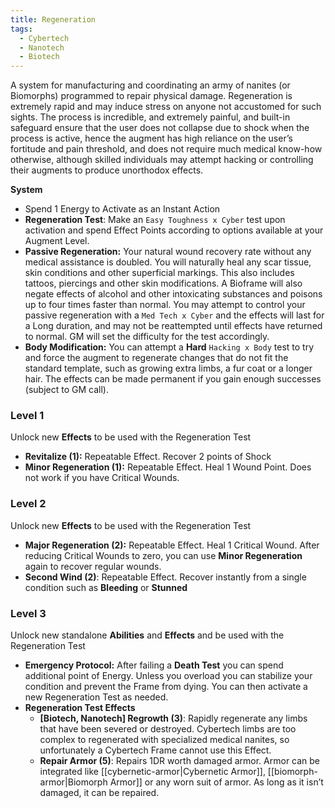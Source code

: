 ```yaml
---
title: Regeneration
tags:
  - Cybertech
  - Nanotech
  - Biotech
---
```

A system for manufacturing and coordinating an army of nanites (or Biomorphs) programmed to repair physical damage. Regeneration is extremely rapid and may induce stress on anyone not accustomed for such sights. The process is incredible, and extremely painful, and built-in safeguard ensure that the user does not collapse due to shock when the process is active, hence the augment has high reliance on the user’s fortitude and pain threshold, and does not require much medical know-how otherwise, although skilled individuals may attempt hacking or controlling their augments to produce unorthodox effects.

**System**
- Spend 1 Energy to Activate as an Instant Action
- **Regeneration Test**: Make an `Easy Toughness x Cyber` test upon activation and spend Effect Points according to options available at your Augment Level.
- **Passive Regeneration:** Your natural wound recovery rate without any medical assistance is doubled. You will naturally heal any scar tissue, skin conditions and other superficial markings. This also includes tattoos, piercings and other skin modifications. A Bioframe will also negate effects of alcohol and other intoxicating substances and poisons up to four times faster than normal. You may attempt to control your passive regeneration with a `Med Tech x Cyber` and the effects will last for a Long duration, and may not be reattempted until effects have returned to normal. GM will set the difficulty for the test accordingly.
- **Body Modification:** You can attempt a **Hard** `Hacking x Body` test to try and force the augment to regenerate changes that do not fit the standard template, such as growing extra limbs, a fur coat or a longer hair. The effects can be made permanent if you gain enough successes (subject to GM call).

### Level 1
Unlock new **Effects** to be used with the Regeneration Test

- **Revitalize (1):** Repeatable Effect. Recover 2 points of Shock
- **Minor Regeneration (1):** Repeatable Effect. Heal 1 Wound Point. Does not work if you have Critical Wounds.

### Level 2
Unlock new **Effects** to be used with the Regeneration Test

- **Major Regeneration (2):** Repeatable Effect. Heal 1 Critical Wound. After reducing Critical Wounds to zero, you can use **Minor Regeneration** again to recover regular wounds.
- **Second Wind (2)**: Repeatable Effect. Recover instantly from a single condition such as **Bleeding** or **Stunned**

### Level 3
Unlock new standalone **Abilities** and **Effects** and  be used with the Regeneration Test

- **Emergency Protocol:** After failing a **Death Test** you can spend additional point of Energy. Unless you overload you can stabilize your condition and prevent the Frame from dying. You can then activate a new Regeneration Test as needed.
- **Regeneration Test Effects**
	- **[Biotech, Nanotech] Regrowth (3)**: Rapidly regenerate any limbs that have been severed or destroyed. Cybertech limbs are too complex to regenerated with specialized medical nanites, so unfortunately a Cybertech Frame cannot use this Effect.
	- **Repair Armor (5)**: Repairs 1DR worth damaged armor. Armor can be integrated like [[cybernetic-armor|Cybernetic Armor]], [[biomorph-armor|Biomorph Armor]] or any worn suit of armor. As long as it isn’t damaged, it can be repaired.

